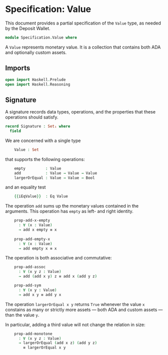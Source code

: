 # Specification: Value

This document provides a partial specification of the `Value` type,
as needed by the Deposit Wallet.

```agda
module Specification.Value where
```

A `Value` represents monetary value.
It is a collection that contains both ADA and optionally custom assets.

## Imports

```agda
open import Haskell.Prelude
open import Haskell.Reasoning
```

## Signature

A signature records data types, operations,
and the properties that these operations should satisfy.

```agda
record Signature : Set₁ where
  field
```

We are concerned with a single type

```agda
    Value : Set
```

that supports the following operations:

```agda
    empty         : Value
    add           : Value → Value → Value
    largerOrEqual : Value → Value → Bool
```

and an equality test

```agda
    {{iEqValue}}  : Eq Value
```

The operation `add` sums up the monetary values
contained in the arguments.
This operation has `empty` as left- and right identity.

```agda
    prop-add-x-empty
      : ∀ (x : Value)
      → add x empty ≡ x
    
    prop-add-empty-x
      : ∀ (x : Value)
      → add empty x ≡ x
```

The operation is both associative and commutative:

```agda
    prop-add-assoc
      : ∀ (x y z : Value)
      → add (add x y) z ≡ add x (add y z)

    prop-add-sym
      : ∀ (x y : Value)
      → add x y ≡ add y x
```

The operation `largerOrEqual x y` returns `True`
whenever the value `x` constains as many or strictly more assets
— both ADA and custom assets — than the value `y`.

In particular, adding a third value will not change
the relation in size:

```agda
    prop-add-monotone
      : ∀ (x y z : Value)
      → largerOrEqual (add x z) (add y z)
        ≡ largerOrEqual x y
```
